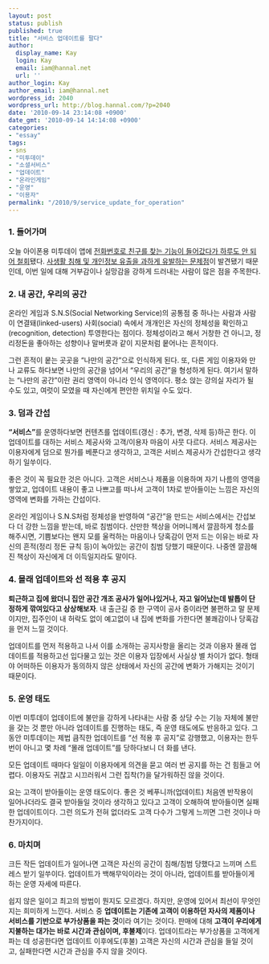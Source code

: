 ```yaml
---
layout: post
status: publish
published: true
title: "서비스 업데이트를 팔다"
author:
  display_name: Kay
  login: Kay
  email: iam@hannal.net
  url: ''
author_login: Kay
author_email: iam@hannal.net
wordpress_id: 2040
wordpress_url: http://blog.hannal.com/?p=2040
date: '2010-09-14 23:14:08 +0900'
date_gmt: '2010-09-14 14:14:08 +0900'
categories:
- "essay"
tags:
- sns
- "미투데이"
- "소셜서비스"
- "업데이트"
- "온라인게임"
- "운영"
- "이용자"
permalink: "/2010/9/service_update_for_operation"
---
```

<h3>1. 들어가며</h3>
<p>오늘 아이폰용 미투데이 앱에 <a href="http://me2day.net/sumanpark/2010/09/14#17:51:02">전화번호로 친구를 찾는 기능이 들어갔다가 하루도 안 되어 철회</a>됐다. <a href="http://bigenius.tistory.com/71">사생활 침해 및 개인정보 유출을 과하게 유발하는 문제점</a>이 발견됐기 때문인데, 이번 일에 대해 거부감이나 실망감을 강하게 드러내는 사람이 많은 점을 주목한다.</p>
<h3>2. 내 공간, 우리의 공간</h3>
<p>온라인 게임과 S.N.S(Social Networking Service)의 공통점 중 하나는 사람과 사람이 연결돼(linked-users) 사회(social) 속에서 개개인은 자신의 정체성을 확인하고(recognition, detection) 투영한다는 점이다. 정체성이라고 해서 거창한 건 아니고, 정리정돈을 좋아하는 성향이나 말버릇과 같이 지문처럼 뭍어나는 흔적이다.</p>
<p>그런 흔적이 뭍는 곳곳을 “나만의 공간”으로 인식하게 된다. 또, 다른 게임 이용자와 만나 교류도 하다보면 나만의 공간을 넘어서 “우리의 공간”을 형성하게 된다. 여기서 말하는 “나만의 공간”이란 권리 영역이 아니라 인식 영역이다. 평소 앉는 강의실 자리가 될 수도 있고, 여럿이 모였을 때 자신에게 편안한 위치일 수도 있다.</p>
<h3>3. 덤과 간섭</h3>
<p><strong>“서비스”</strong>를 운영하다보면 컨텐츠를 업데이트(갱신 : 추가, 변경, 삭제 등)하곤 한다. 이 업데이트를 대하는 서비스 제공사와 고객/이용자 마음이 사뭇 다르다. 서비스 제공사는 이용자에게 덤으로 뭔가를 베푼다고 생각하고, 고객은 서비스 제공사가 간섭한다고 생각하기 일쑤이다.</p>
<p>좋은 것이 꼭 필요한 것은 아니다. 고객은 서비스나 제품을 이용하며 자기 나름의 영역을 쌓았고, 업데이트 내용이 좋고 나쁘고를 떠나서 고객이 1차로 받아들이는 느낌은 자신의 영역에 변화를 가하는 간섭이다.</p>
<p>온라인 게임이나 S.N.S처럼 정체성을 반영하여 “공간”을 만드는 서비스에서는 간섭보다 더 강한 느낌을 받는데, 바로 침범이다. 산만한 책상을 어머니께서 깔끔하게 청소를 해주시면, 기쁨보다는 왠지 모를 울컥하는 마음이나 당혹감이 먼저 드는 이유는 바로 자신의 흔적(정리 정돈 규칙 등)이 녹아있는 공간이 침범 당했기 때문이다. 나중엔 깔끔해진 책상이 자신에게 더 이득일지라도 말이다.</p>
<h3>4. 몰래 업데이트와 선 적용 후 공지</h3>
<p><strong>퇴근하고 집에 왔더니 집안 공간 개조 공사가 일어나있거나, 자고 일어났는데 발톱이 단정하게 깎여있다고 상상해보자</strong>. 내 출근길 중 한 구역이 공사 중이라면 불편하고 말 문제이지만, 집주인이 내 허락도 없이 예고없이 내 집에 변화를 가한다면 불쾌감이나 당혹감을 먼저 느낄 것이다.</p>
<p>업데이트를 먼저 적용하고 나서 이를 소개하는 공지사항을 올리는 것과 이용자 몰래 업데이트를 적용하고선 입다물고 있는 것은 이용자 입장에서 사실상 별 차이가 없다. 형태야 어떠하든 이용자가 동의하지 않은 상태에서 자신의 공간에 변화가 가해지는 것이기 때문이다.</p>
<h3>5. 운영 태도</h3>
<p>이번 미투데이 업데이트에 불만을 강하게 나타내는 사람 중 상당 수는 기능 자체에 불만을 갖는 것 뿐만 아니라 업데이트를 진행하는 태도, 즉 운영 태도에도 반응하고 있다. 그동안 미투데이는 제법 큼직한 업데이트를 “선 적용 후 공지”로 강행했고, 이용자는 한두 번이 아니고 몇 차례 “몰래 업데이트”를 당하다보니 더 화를 낸다.</p>
<p>모든 업데이트 때마다 일일이 이용자에게 의견을 묻고 여러 번 공지를 하는 건 힘들고 어렵다. 이용자도 귀찮고 시끄러워서 그런 집착(?)을 달가워하진 않을 것이다.</p>
<p>요는 고객이 받아들이는 운영 태도이다. 좋은 것 베푸니까(업데이트) 처음엔 반작용이 일어나더라도 결국 받아들일 것이라 생각하고 있다고 고객이 오해하여 받아들이면 실패한 업데이트이다. 그런 의도가 전혀 없더라도 고객 다수가 그렇게 느끼면 그런 것이나 마찬가지이다.</p>
<h3>6. 마치며</h3>
<p>크든 작든 업데이트가 일어나면 고객은 자신의 공간이 침해/침범 당했다고 느끼며 스트레스 받기 일쑤이다. 업데이트가 백해무익이라는 것이 아니라, 업데이트를 받아들이게 하는 운영 자세에 따른다.</p>
<p>쉽지 않은 일이고 최고의 방법이 뭔지도 모르겠다. 하지만, 운영에 있어서 최선이 무엇인지는 희미하게 느낀다. 서비스 중 <strong>업데이트는 기존에 고객이 이용하던 자사의 제품이나 서비스를 기반으로 부가상품을 파는 것</strong>이라 여기는 것이다. 판매에 대해 <strong>고객이 우리에게 지불하는 대가는 바로 시간과 관심이며, 후불제</strong>이다. 업데이트라는 부가상품을 고객에게 파는 데 성공한다면 업데이트 이후에도(후불) 고객은 자신의 시간과 관심을 들일 것이고, 실패한다면 시간과 관심을 주지 않을 것이다.</p>
